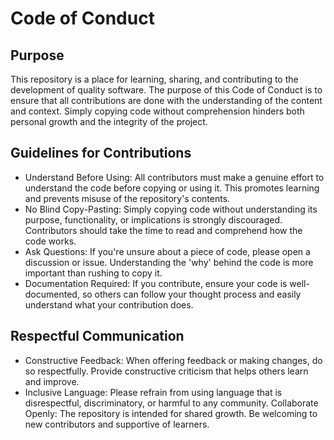 # Code of Conduct

## Purpose
This repository is a place for learning, sharing, and contributing to the development of quality software. The purpose of this Code of Conduct is to ensure that all contributions are done with the understanding of the content and context. Simply copying code without comprehension hinders both personal growth and the integrity of the project.

## Guidelines for Contributions
* Understand Before Using: All contributors must make a genuine effort to understand the code before copying or using it. This promotes learning and prevents misuse of the repository's contents.
* No Blind Copy-Pasting: Simply copying code without understanding its purpose, functionality, or implications is strongly discouraged. Contributors should take the time to read and comprehend how the code works.
* Ask Questions: If you're unsure about a piece of code, please open a discussion or issue. Understanding the 'why' behind the code is more important than rushing to copy it.
* Documentation Required: If you contribute, ensure your code is well-documented, so others can follow your thought process and easily understand what your contribution does.

## Respectful Communication
* Constructive Feedback: When offering feedback or making changes, do so respectfully. Provide constructive criticism that helps others learn and improve.
* Inclusive Language: Please refrain from using language that is disrespectful, discriminatory, or harmful to any community.
Collaborate Openly: The repository is intended for shared growth. Be welcoming to new contributors and supportive of learners.
